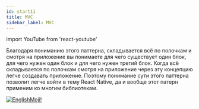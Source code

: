 ```yaml
---
id: start11
title: MVC
sidebar_label: MVC
---
```


import YouTube from 'react-youtube'

Благодаря пониманию этого паттерна, складывается всё по полочкам и смотря на приложение вы понимаете для чего существует один блок, для чего нужен один блок и для чего нужен третий блок. Когда всё складывается по полочкам смотря на приложение через эту концепцию легче создавать приложение. Поэтому понимание сути этого паттерна позволит легче войти в тему React Native, да и вообще этот патерн применим ко многим библиотекам.

<YouTube videoId='PQV4J-pOHPw' />

[![EnglishMoji!](/img/logo/englishmoji.png)](https://apps.apple.com/kz/app/englishmoji/id6450254885)
